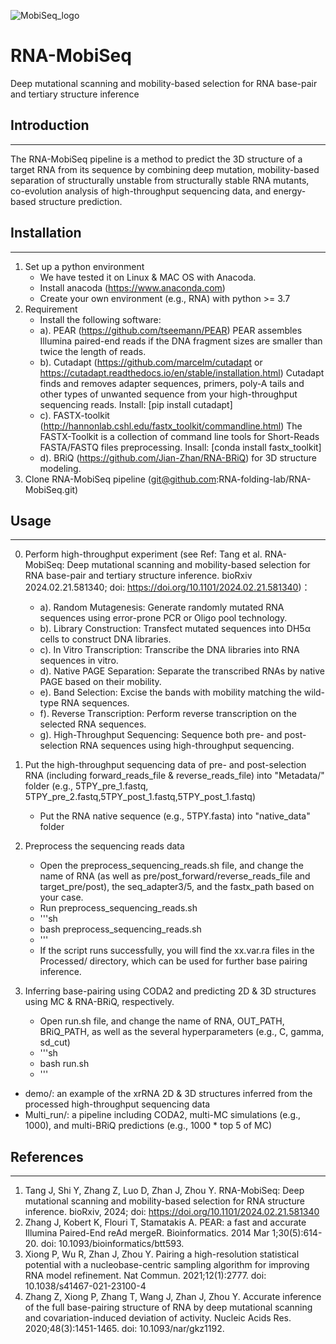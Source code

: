 ![MobiSeq_logo](https://github.com/user-attachments/assets/e148b59f-b120-4f98-8443-ee50385f742f)
# RNA-MobiSeq
Deep mutational scanning and mobility-based selection for RNA base-pair and tertiary structure inference
## Introduction
-------------
The RNA-MobiSeq pipeline is a method to predict the 3D structure of a target RNA from its sequence by combining deep mutation, mobility-based separation of structurally unstable from structurally stable RNA mutants, co-evolution analysis of high-throughput sequencing data, and energy-based structure prediction. 
## Installation
-------------
1.  Set up a python environment
    * We have tested it on Linux & MAC OS with Anacoda.
    * Install anacoda (https://www.anaconda.com)
    * Create your own environment (e.g., RNA) with python >= 3.7
2.  Requirement
    * Install the following software:
    * a). PEAR (https://github.com/tseemann/PEAR)
        PEAR  assembles  Illumina paired-end reads if the DNA fragment sizes are smaller than  twice  the length of reads.
    * b). Cutadapt (https://github.com/marcelm/cutadapt or https://cutadapt.readthedocs.io/en/stable/installation.html)
        Cutadapt finds and removes adapter sequences, primers, poly-A tails and other types of unwanted sequence from your high-throughput sequencing reads. Install: [pip install cutadapt]
    * c). FASTX-toolkit (http://hannonlab.cshl.edu/fastx_toolkit/commandline.html)
        The FASTX-Toolkit is a collection of command line tools for Short-Reads FASTA/FASTQ files preprocessing. Insall: [conda install fastx_toolkit]
    * d). BRiQ (https://github.com/Jian-Zhan/RNA-BRiQ) for 3D structure modeling.
3.  Clone RNA-MobiSeq pipeline (git@github.com:RNA-folding-lab/RNA-MobiSeq.git)

## Usage
-------------
0.  Perform high-throughput experiment (see Ref: Tang et al. RNA-MobiSeq: Deep mutational scanning and mobility-based selection for RNA base-pair and tertiary structure inference. bioRxiv 2024.02.21.581340; doi: https://doi.org/10.1101/2024.02.21.581340)：
	* a). Random Mutagenesis: Generate randomly mutated RNA sequences using error-prone PCR or Oligo pool technology.
	* b). Library Construction: Transfect mutated sequences into DH5α cells to construct DNA libraries.
	* c). In Vitro Transcription: Transcribe the DNA libraries into RNA sequences in vitro.
	* d). Native PAGE Separation: Separate the transcribed RNAs by native PAGE based on their mobility. 
	* e). Band Selection: Excise the bands with mobility matching the wild-type RNA sequences.
	* f). Reverse Transcription: Perform reverse transcription on the selected RNA sequences.
	* g). High-Throughput Sequencing: Sequence both pre- and post-selection RNA sequences using high-throughput sequencing.

1.  Put the high-throughput sequencing data of pre- and post-selection RNA (including forward_reads_file & reverse_reads_file) into "Metadata/" folder (e.g., 5TPY_pre_1.fastq, 5TPY_pre_2.fastq,5TPY_post_1.fastq,5TPY_post_1.fastq)
    * Put the RNA native sequence (e.g., 5TPY.fasta) into "native_data" folder

2.  Preprocess the sequencing reads data
    * Open the preprocess_sequencing_reads.sh file, and change the name of RNA (as well as pre/post_forward/reverse_reads_file and target_pre/post), the seq_adapter3/5, and the fastx_path based on your case.
    * Run preprocess_sequencing_reads.sh
    * '''sh
    * bash preprocess_sequencing_reads.sh
    * '''
    * If the script runs successfully, you will find the xx.var.ra files in the Processed/ directory, which can be used for further base pairing inference.
3.  Inferring base-pairing using CODA2 and predicting 2D & 3D structures using MC & RNA-BRiQ, respectively.
    * Open run.sh file, and change the name of RNA, OUT_PATH, BRiQ_PATH, as well as the several hyperparameters (e.g., C, gamma, sd_cut)
    * '''sh
    * bash run.sh
    * '''

*   demo/: an example of the xrRNA 2D & 3D structures inferred from the processed high-throughput sequencing data
*   Multi_run/: a pipeline including CODA2, multi-MC simulations (e.g., 1000), and multi-BRiQ predictions (e.g., 1000 * top 5 of MC)
## References
-------------
1.  Tang J, Shi Y, Zhang Z, Luo D, Zhan J, Zhou Y. RNA-MobiSeq: Deep mutational scanning and mobility-based selection for RNA structure inference. bioRxiv, 2024; doi: https://doi.org/10.1101/2024.02.21.581340
2.  Zhang J, Kobert K, Flouri T, Stamatakis A. PEAR: a fast and accurate Illumina Paired-End reAd mergeR. Bioinformatics. 2014 Mar 1;30(5):614-20. doi: 10.1093/bioinformatics/btt593. 
3.  Xiong P, Wu R, Zhan J, Zhou Y. Pairing a high-resolution statistical potential with a nucleobase-centric sampling algorithm for improving RNA model refinement. Nat Commun. 2021;12(1):2777. doi: 10.1038/s41467-021-23100-4
4.  Zhang Z, Xiong P, Zhang T, Wang J, Zhan J, Zhou Y. Accurate inference of the full base-pairing structure of RNA by deep mutational scanning and covariation-induced deviation of activity. Nucleic Acids Res. 2020;48(3):1451-1465. doi: 10.1093/nar/gkz1192. 
